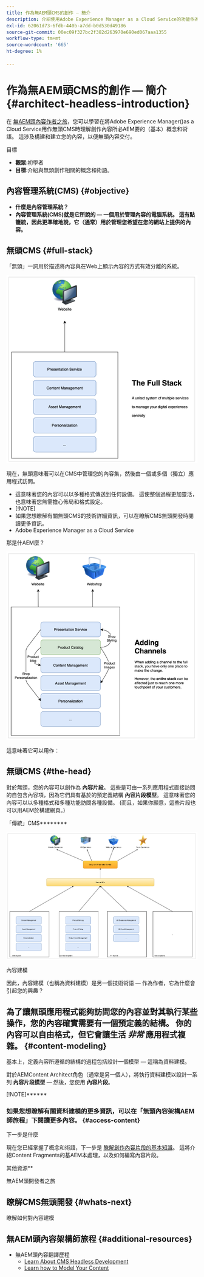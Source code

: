 ```yaml
---
title: 作為無AEM頭CMS的創作 — 簡介
description: 介紹使用Adobe Experience Manager as a Cloud Service的功能作為無頭CMS為項目編寫內容。
exl-id: 62061d73-6fdb-440b-a7dd-b0d530d49186
source-git-commit: 00ec09f327bc2f382d263970e690ed067aaa1355
workflow-type: tm+mt
source-wordcount: '665'
ht-degree: 1%

---
```


# 作為無AEM頭CMS的創作 — 簡介 {#architect-headless-introduction}

在 [無AEM頭內容作者之旅](overview.md)，您可以學習在將Adobe Experience Manager()as a Cloud Service用作無頭CMS時理解創作內容所必AEM要的（基本）概念和術語。 這涉及構建和建立您的內容，以便無頭內容交付。

目標

* **觀眾**:初學者
* **目標**:介紹與無頭創作相關的概念和術語。

## 內容管理系統(CMS) {#objective}

* **什麼是內容管理系統？**
* **內容管理系統(CMS)就是它所說的 — 一個用於管理內容的電腦系統。 這有點籠統，因此更準確地說，它（通常）用於管理您希望在您的網站上提供的內容。**

## 無頭CMS {#full-stack}

「無頭」一詞用於描述將內容與在Web上顯示內容的方式有效分離的系統。

![傳統上，您會在CMS中管理內容，而同一CMS將負責在您的網頁上呈現該內容。](/help/journey-headless/developer/assets/full-stack.png)

現在，無頭意味著可以在CMS中管理您的內容集，然後由一個或多個（獨立）應用程式訪問。

* 這意味著您的內容可以以多種格式傳送到任何設備。 這使整個過程更加靈活，也意味著您無需擔心佈局和格式設定。
* [!NOTE]
* 如果您想瞭解有關無頭CMS的技術詳細資訊，可以在瞭解CMS無頭開發時閱讀更多資訊。
* Adobe Experience Manager as a Cloud Service 

那是什AEM麼？

![首先，也是AEM最重要的，是一個內容管理系統，它具有多種功能，也可以定制以滿足您的需求。](/help/journey-headless/developer/assets/adding-channel.png)

這意味著它可以用作：

## 無頭CMS {#the-head}

對於無頭，您的內容可以創作為 **內容片段**。
這些是可由一系列應用程式直接訪問的自包含內容項，因為它們具有基於的預定義結構 **內容片段模型**。
這意味著您的內容可以以多種格式和多種功能訪問各種設備。
(而且，如果你願意，這些片段也可以用AEM於構建網頁。)

「傳統」CMS********

![內容是為網頁創作的，使用一系列元件來定義內容將如何在您的網站上呈現。 即使在這AEM里，您的項目團隊也可以開發定製的元件，因此非常靈活。](/help/journey-headless/developer/assets/headless-cms.png)

內容建模

因此，內容建模（也稱為資料建模）是另一個技術術語 — 作為作者，它為什麼會引起您的興趣？

## 為了讓無頭應用程式能夠訪問您的內容並對其執行某些操作，您的內容確實需要有一個預定義的結構。 你的內容可以自由格式，但它會讓生活 *非常* 應用程式複雜。 {#content-modeling}

基本上，定義內容所遵循的結構的過程包括設計一個模型 — 這稱為資料建模。

對於AEMContent Architect角色（通常是另一個人），將執行資料建模以設計一系列 **內容片段模型**  — 然後，您使用 **內容片段**。

[!NOTE]******

### 如果您想瞭解有關資料建模的更多資訊，可以在「無頭內容架構AEM師旅程」下閱讀更多內容。 {#access-content}

下一步是什麼

現在您已經掌握了概念和術語，下一步是 [瞭解創作內容片段的基本知識](basics.md)。 這將介紹Content Fragments的基AEM本處理，以及如何編寫內容片段。

其他資源**

無AEM頭開發者之旅

## 瞭解CMS無頭開發 {#whats-next}

瞭解如何對內容建模[](basics.md)

## 無AEM頭內容架構師旅程 {#additional-resources}

* 無AEM頭內容翻譯歷程
   * [Learn About CMS Headless Development](/help/journey-headless/developer/learn-about.md)
   * [Learn how to Model Your Content](/help/journey-headless/developer/model-your-content.md)
